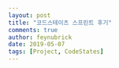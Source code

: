 ```yaml
---
layout: post
title: "코드스테이츠 스프린트 후기"
comments: true
author: feynubrick
date: 2019-05-07
tags: [Project, CodeStates]
---
```

